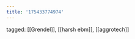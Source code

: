 ```yaml
---
title: '175433774974'
---
```

tagged: [[Grendel]], [[harsh ebm]], [[aggrotech]]
<iframe frameborder="0" height="1" id="ga_target" scrolling="no" style="background-color:transparent; overflow:hidden; position:absolute; top:0; left:0; z-index:9999;" width="1"></iframe>